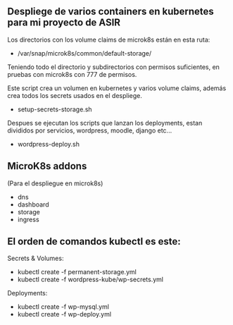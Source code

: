 
## Despliege de varios containers en kubernetes para mi proyecto de ASIR
  
Los directorios con los volume claims de microk8s están en esta ruta:
+ /var/snap/microk8s/common/default-storage/

Teniendo todo el directorio y subdirectorios con permisos suficientes,
en pruebas con microk8s con 777 de permisos.
  
Este script crea un volumen en kubernetes y varios volume claims,
además crea todos los secrets usados en el despliege.
  
+ setup-secrets-storage.sh 
  
Despues se ejecutan los scripts que lanzan los deployments, estan
divididos por servicios, wordpress, moodle, django etc...
  
+ wordpress-deploy.sh
  
  
## MicroK8s addons
(Para el despliegue en microk8s)
  
+ dns 
+ dashboard 
+ storage 
+ ingress
   
  
## El orden de comandos kubectl es este:
  
Secrets & Volumes:
  
+ kubectl create -f permanent-storage.yml
+ kubectl create -f wordpress-kube/wp-secrets.yml
  
  
Deployments:
  
+ kubectl create -f wp-mysql.yml
+ kubectl create -f wp-deploy.yml
  
